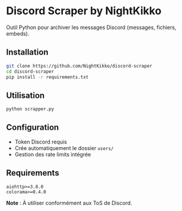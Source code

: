# Discord Scraper by NightKikko

Outil Python pour archiver les messages Discord (messages, fichiers, embeds).

## Installation

```bash
git clone https://github.com/NightKikko/discord-scraper
cd discord-scraper
pip install -r requirements.txt
```

## Utilisation

```bash
python scrapper.py
```

## Configuration

- Token Discord requis
- Crée automatiquement le dossier `users/`
- Gestion des rate limits intégrée

## Requirements

```
aiohttp>=3.8.0
colorama>=0.4.0
```

**Note** : À utiliser conformément aux ToS de Discord.
